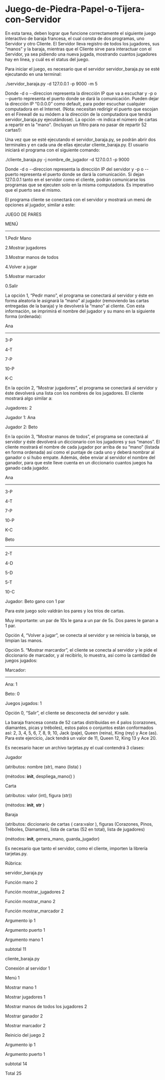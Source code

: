 # Juego-de-Piedra-Papel-o-Tijera-con-Servidor

En esta tarea, deben lograr que funcione correctamente el siguiente juego interactivo de baraja francesa, el cual consta de dos programas, uno Servidor y otro Cliente. El Servidor lleva registro de todos los jugadores, sus “manos” y la baraja, mientras que el Cliente sirve para interactuar con el Servidor, ya sea pidiendo una nueva jugada, mostrando cuantos jugadores hay en línea, y cuál es el status del juego.

Para iniciar el juego, es necesario que el servidor servidor_baraja.py se esté ejecutando en una terminal:

 

./servidor_baraja.py -d 127.0.0.1 -p 9000 -m 5

 

Donde -d o --direccion representa la dirección IP que va a escuchar y -p o --puerto representa el puerto donde se dará la comunicación. Pueden dejar la dirección IP “0.0.0.0” como default, para poder escuchar cualquier computadora en el Internet. (Nota: necesitan redirigir el puerto que escojan en el Firewall de su módem a la dirección de la computadora que tendrá servidor_baraja.py ejecutándose). La opción -m indica el número de cartas a repartir en la "mano". (Incluyan un filtro para no pasar de repartir 52 cartas!):

Una vez que se esté ejecutando el servidor_baraja.py, se podrán abrir dos terminales y en cada una de ellas ejecutar cliente_baraja.py. El usuario iniciará el programa con el siguiente comando:

 

   ./cliente_baraja.py -j nombre_de_jugador -d 127.0.0.1 -p 9000

 

Donde -d o --direccion representa la dirección IP del servidor y -p o --puerto representa el puerto donde se dará la comunicación. Si dejan 127.0.0.1 tanto en el servidor como el cliente, podrán comunicarse los programas que se ejecuten solo en la misma computadora. Es imperativo que el puerto sea el mismo.

 

El programa cliente se conectará con el servidor y mostrará un menú de opciones al jugador, similar a este:

 

JUEGO DE PARES

MENÚ

-------

1.Pedir Mano

2.Mostrar jugadores

3.Mostrar manos de todos

4.Volver a jugar

5.Mostrar marcador

0.Salir

 

La opción 1, “Pedir mano”, el programa se conectará al servidor y éste en forma aleatoria le asignará la “mano” al jugador (removiendo las cartas entregadas de la baraja) y le devolverá la “mano” al cliente. Con esta información, se imprimirá el nombre del jugador y su mano en la siguiente forma (ordenada):

   Ana

   ---------- 

   3-P 

   4-T 

   7-P 

  10-P 

   K-C   

 

En la opción 2, “Mostrar jugadores”, el programa se conectará al servidor y éste devolverá una lista con los nombres de los jugadores. El cliente mostrará algo similar a:

Jugadores: 2

Jugador 1: Ana

Jugador 2: Beto

 

En la opción 3, “Mostrar manos de todos”, el programa se conectará al servidor y éste devolverá un diccionario con los jugadores y sus “manos”. El cliente mostrará el nombre de cada jugador por arriba de su “mano” (listada en forma ordenada) así como el puntaje de cada uno y deberá nombrar al ganador o si hubo empate. Además, debe enviar al servidor el nombre del ganador, para que este lleve cuenta en un diccionario cuantos juegos ha ganado cada jugador.

   Ana

   ---------- 

   3-P 

   4-T 

   7-P 

  10-P 

   K-C

  

   Beto

   ---------- 

   2-T 

   4-D 

   5-D 

   5-T

   10-C 

   Jugador: Beto gano con 1 par

 

Para este juego solo valdrán los pares y los tríos de cartas.

Muy importante: un par de 10s le gana a un par de 5s. Dos pares le ganan a 1 par.

 

Opción 4, “Volver a jugar”, se conecta al servidor y se reinicia la baraja, se limpian las manos.

 

Opción 5. “Mostrar marcardor”, el cliente se conecta al servidor y le pide el diccionario de marcador, y al recibirlo, lo muestra, así como la cantidad de juegos jugados:

 

Marcador:

------------

Ana: 1

Beto: 0

Juegos jugados: 1

 

Opción 0, “Salir”, el cliente se desconecta del servidor y sale.

 

La baraja francesa consta de 52 cartas distribuidas en 4 palos (corazones, diamantes, picas y tréboles), estos palos o conjuntos están conformados así: 2, 3, 4, 5, 6, 7, 8, 9, 10, Jack (paje), Queen (reina), King (rey) y Ace (as).  Para este ejercicio, Jack tendrá un valor de 11, Queen 12, King 13 y Ace 20.

 

Es necesario hacer un archivo tarjetas.py el cual contendrá 3 clases:

 

Jugador 

(atributos: nombre (str), mano (lista) ) 

(métodos: __init__, despliega_mano() )

 

Carta 

(atributos: valor (int), figura (str)) 

(métodos: __init__, __str__ )

 

Baraja 

(atributos: diccionario de cartas ( cara:valor ), figuras (Corazones, Pinos, Tréboles, Diamantes), lista de cartas (52 en total), lista de jugadores) 

(métodos: __init__, genera_mano, guarda_jugador)

 

Es necesario que tanto el servidor, como el cliente, importen la librería tarjetas.py.

 

Rúbrica:

servidor_baraja.py

Función mano 2

Función mostrar_jugadores 2

Función mostrar_mano 2

Función mostrar_marcador 2

Argumento ip 1

Argumento puerto 1

Argumento mano 1

subtotal 11

 

cliente_baraja.py

 

Conexión al servidor 1

Menú 1

Mostrar mano 1

Mostrar jugadores 1

Mostrar manos de todos los jugadores 2

Mostrar ganador 2

Mostrar marcador 2

Reinicio del juego 2

Argumento ip 1

Argumento puerto 1

subtotal 14

Total 25
